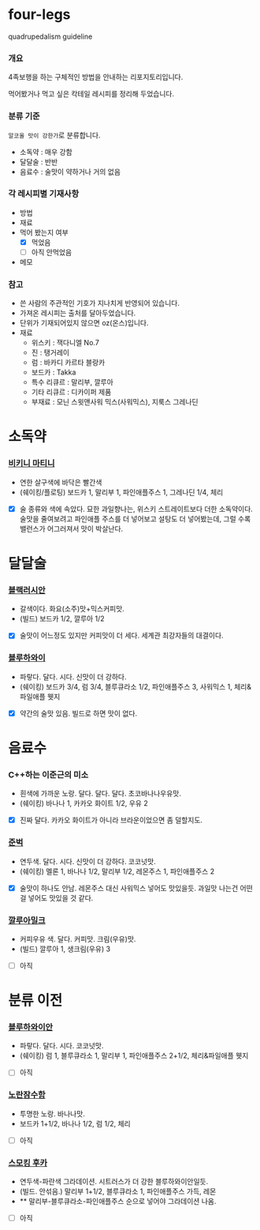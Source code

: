 # four-legs

quadrupedalism guideline

### 개요

4족보행을 하는 구체적인 방법을 안내하는 리포지토리입니다.

먹어봤거나 먹고 싶은 칵테일 레시피를 정리해 두었습니다.

### 분류 기준

`알코올 맛이 강한가`로 분류합니다.

- 소독약 : 매우 강함
- 달달술 : 반반
- 음료수 : 술맛이 약하거나 거의 없음

### 각 레시피별 기재사항

- 방법
- 재료
- 먹어 봤는지 여부
  - [x] 먹었음
  - [ ] 아직 안먹었음
- 메모

### 참고

- 쓴 사람의 주관적인 기호가 지나치게 반영되어 있습니다.
- 가져온 레시피는 출처를 달아두었습니다.
- 단위가 기재되어있지 않으면 oz(온스)입니다.
- 재료
  - 위스키 : 잭다니엘 No.7
  - 진 : 탱거레이
  - 럼 : 바카디 카르타 블랑카
  - 보드카 : Takka
  - 특수 리큐르 : 말리부, 깔루아
  - 기타 리큐르 : 디카이퍼 제품
  - 부재료 : 모닌 스윗앤사워 믹스(사워믹스), 지룩스 그레나딘

# 소독약

### [비키니 마티니](https://www.youtube.com/watch?v=vdL4tFZ5faE)

- 연한 살구색에 바닥은 빨간색
- (쉐이킹/플로팅) 보드카 1, 말리부 1, 파인애플주스 1, 그레나딘 1/4, 체리
- [x] 술 종류와 색에 속았다. 묘한 과일향나는, 위스키 스트레이트보다 더한 소독약이다. 술맛을 줄여보려고 파인애플 주스를 더 넣어보고 설탕도 더 넣어봤는데, 그럴 수록 밸런스가 어그러져서 맛이 박살난다.

# 달달술

### [블랙러시안](https://q-net.or.kr/cst006.do?id=cst00602&gSite=Q&gId=&brdId=Q006&code=1204&artlSeq=5209079)

- 갈색이다. 화요(소주)맛+믹스커피맛.
- (빌드) 보드카 1/2, 깔루아 1/2
- [x] 술맛이 어느정도 있지만 커피맛이 더 세다. 세계관 최강자들의 대결이다.

### [블루하와이](https://m.blog.naver.com/oyk1984/40112734178)

- 파랗다. 달다. 시다. 신맛이 더 강하다.
- (쉐이킹) 보드카 3/4, 럼 3/4, 블루큐라소 1/2, 파인애플주스 3, 사워믹스 1, 체리&파일애플 웻지
- [x] 약간의 술맛 있음. 빌드로 하면 맛이 없다.

# 음료수

### C++하는 이준근의 미소

- 흰색에 가까운 노랑. 달다. 달다. 달다. 초코바나나우유맛.
- (쉐이킹) 바나나 1, 카카오 화이트 1/2, 우유 2
- [x] 진짜 달다. 카카오 화이트가 아니라 브라운이었으면 좀 덜할지도.

### [준벅](https://m.blog.naver.com/PostView.naver?isHttpsRedirect=true&blogId=lsj5722&logNo=220005227495)

- 연두색. 달다. 시다. 신맛이 더 강하다. 코코넛맛.
- (쉐이킹) 멜론 1, 바나나 1/2, 말리부 1/2, 레몬주스 1, 파인애플주스 2
- [x] 술맛이 하나도 안남. 레몬주스 대신 사워믹스 넣어도 맛있을듯. 과일맛 나는건 어떤걸 넣어도 맛있을 것 같다.

### [깔루아밀크](https://namu.wiki/w/%EA%B9%94%EB%A3%A8%EC%95%84%20%EB%B0%80%ED%81%AC#s-2)

- 커피우유 색. 달다. 커피맛. 크림(우유)맛.
- (빌드) 깔루아 1, 생크림(우유) 3
- [ ] 아직

# 분류 이전

### [블루하와이안](https://holdeniscomming.tistory.com/entry/%EC%A1%B0%EC%A3%BC%EA%B8%B0%EB%8A%A5%EC%82%AC-%EC%B9%B5%ED%85%8C%EC%9D%BC19-%EB%B8%94%EB%A3%A8-%ED%95%98%EC%99%80%EC%9D%B4%EC%95%88Blue-Hawaiian)

- 파랗다. 달다. 시다. 코코넛맛.
- (쉐이킹) 럼 1, 블루큐라소 1, 말리부 1, 파인애플주스 2+1/2, 체리&파일애플 웻지
- [ ] 아직

### [노란잠수함](https://www.youtube.com/watch?v=V9x5ZBlWhTU)

- 투명한 노랑. 바나나맛.
- 보드카 1+1/2, 바나나 1/2, 럼 1/2, 체리
- [ ] 아직

### [스모킹 후카](https://www.youtube.com/watch?v=BeDWcsbFKdY)

- 연두색-파란색 그라데이션. 시트러스가 더 강한 블루하와이안일듯.
- (빌드. 안섞음.) 말리부 1+1/2, 블루큐라소 1, 파인애플주스 가득, 레몬
- \*\* 말리부-블루큐라소-파인애플주스 순으로 넣어야 그라데이션 나옴.
- [ ] 아직
